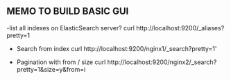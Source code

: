 ## MEMO TO BUILD BASIC GUI 

-list all indexes on ElasticSearch server?
    curl http://localhost:9200/_aliases?pretty=1

- Search from index 
    curl http://localhost:9200/nginx1/_search?pretty=1' 
    
- Pagination with from / size
    curl http://localhost:9200/nginx2/_search?pretty=1&size=y&from=i